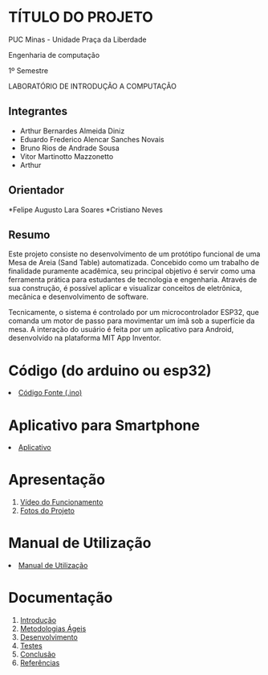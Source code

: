 # TÍTULO DO PROJETO

PUC Minas - Unidade Praça da Liberdade

Engenharia de computação

1º Semestre

LABORATÓRIO DE INTRODUÇÃO A COMPUTAÇÃO


## Integrantes

* Arthur Bernardes Almeida Diniz
* Eduardo Frederico Alencar Sanches Novais
* Bruno Rios de Andrade Sousa
* Vitor Martinotto Mazzonetto 
* Arthur

## Orientador

*Felipe Augusto Lara Soares
*Cristiano Neves

## Resumo

Este projeto consiste no desenvolvimento de um protótipo funcional de uma Mesa de Areia (Sand Table) automatizada. Concebido como um trabalho de finalidade puramente acadêmica, seu principal objetivo é servir como uma ferramenta prática para estudantes de tecnologia e engenharia. Através de sua construção, é possível aplicar e visualizar conceitos de eletrônica, mecânica e desenvolvimento de software.



Tecnicamente, o sistema é controlado por um microcontrolador ESP32, que comanda um motor de passo para movimentar um ímã sob a superfície da mesa. A interação do usuário é feita por um aplicativo para Android, desenvolvido na plataforma MIT App Inventor.

# Código (do arduino ou esp32)

<li><a href="Codigo/README.md"> Código Fonte (.ino)</a></li>

# Aplicativo para Smartphone

<li><a href="App/README.md"> Aplicativo </a></li>

# Apresentação

<ol>
<li><a href="Apresentacao/README.md"> Vídeo do Funcionamento</a></li>
<li><a href="Apresentacao/README.md"> Fotos do Projeto</a></li>
</ol>

# Manual de Utilização

<li><a href="Manual/manual de utilização.md"> Manual de Utilização</a></li>


# Documentação

<ol>
<li><a href="Documentacao/01-Introducão.md"> Introdução</a></li>
<li><a href="Documentacao/02-Metodologias Ágeis.md"> Metodologias Ágeis</a></li>
<li><a href="Documentacao/03-Desenvolvimento.md"> Desenvolvimento </a></li>
<li><a href="Documentacao/04-Testes.md"> Testes </a></li>
<li><a href="Documentacao/05-Conclusão.md"> Conclusão </a></li>
<li><a href="Documentacao/06-Referências.md"> Referências </a></li>
</ol>

